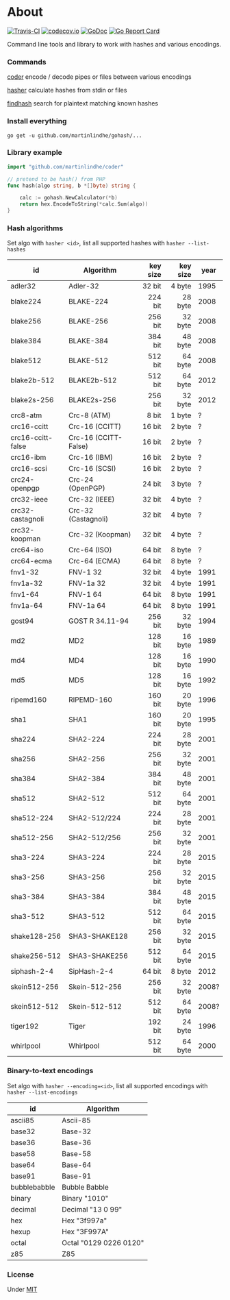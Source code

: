 # About

[![Travis-CI](https://api.travis-ci.org/martinlindhe/gohash.svg)](https://travis-ci.org/martinlindhe/gohash)
[![codecov.io](https://codecov.io/github/martinlindhe/gohash/coverage.svg?branch=master)](https://codecov.io/github/martinlindhe/gohash?branch=master)
[![GoDoc](https://godoc.org/github.com/martinlindhe/gohash?status.svg)](https://godoc.org/github.com/martinlindhe/gohash)
[![Go Report Card](https://goreportcard.com/badge/github.com/martinlindhe/gohash)](https://goreportcard.com/report/github.com/martinlindhe/gohash)

Command line tools and library to work with hashes and various encodings.


### Commands

[coder](cmd/coder)        encode / decode pipes or files between various encodings

[hasher](cmd/hasher)      calculate hashes from stdin or files

[findhash](cmd/findhash)  search for plaintext matching known hashes


### Install everything

	go get -u github.com/martinlindhe/gohash/...


### Library example

```go
import "github.com/martinlindhe/coder"

// pretend to be hash() from PHP
func hash(algo string, b *[]byte) string {

	calc := gohash.NewCalculator(*b)
	return hex.EncodeToString(*calc.Sum(algo))
}
```


### Hash algorithms

Set algo with `hasher <id>`, list all supported hashes
with `hasher --list-hashes`

| id                | Algorithm            | key size | key size | year |
| ----------------- | -------------------- | --------:| --------:| ---- |
| adler32           | Adler-32             | 32 bit   | 4 byte   | 1995 |
| blake224          | BLAKE-224            | 224 bit  | 28 byte  | 2008 |
| blake256          |  BLAKE-256           | 256 bit  | 32 byte  | 2008 |
| blake384          | BLAKE-384            | 384 bit  | 48 byte  | 2008 |
| blake512          | BLAKE-512            | 512 bit  | 64 byte  | 2008 |
| blake2b-512       | BLAKE2b-512          | 512 bit  | 64 byte  | 2012 |
| blake2s-256       | BLAKE2s-256          | 256 bit  | 32 byte  | 2012 |
| crc8-atm          | Crc-8 (ATM)          | 8 bit    | 1 byte   | ?    |
| crc16-ccitt       | Crc-16 (CCITT)       | 16 bit   | 2 byte   | ?    |
| crc16-ccitt-false | Crc-16 (CCITT-False) | 16 bit   | 2 byte   | ?    |
| crc16-ibm         | Crc-16 (IBM)         | 16 bit   | 2 byte   | ?    |
| crc16-scsi        | Crc-16 (SCSI)        | 16 bit   | 2 byte   | ?    |
| crc24-openpgp     | Crc-24 (OpenPGP)     | 24 bit   | 3 byte   | ?    |
| crc32-ieee        | Crc-32 (IEEE)        | 32 bit   | 4 byte   | ?    |
| crc32-castagnoli  | Crc-32 (Castagnoli)  | 32 bit   | 4 byte   | ?    |
| crc32-koopman     | Crc-32 (Koopman)     | 32 bit   | 4 byte   | ?    |
| crc64-iso         | Crc-64 (ISO)         | 64 bit   | 8 byte   | ?    |
| crc64-ecma        | Crc-64 (ECMA)        | 64 bit   | 8 byte   | ?    |
| fnv1-32           | FNV-1 32             | 32 bit   | 4 byte   | 1991 |
| fnv1a-32          | FNV-1a 32            | 32 bit   | 4 byte   | 1991 |
| fnv1-64           | FNV-1 64             | 64 bit   | 8 byte   | 1991 |
| fnv1a-64          | FNV-1a 64            | 64 bit   | 8 byte   | 1991 |
| gost94            | GOST R 34.11-94      | 256 bit  | 32 byte  | 1994 |
| md2               | MD2                  | 128 bit  | 16 byte  | 1989 |
| md4               | MD4                  | 128 bit  | 16 byte  | 1990 |
| md5               | MD5                  | 128 bit  | 16 byte  | 1992 |
| ripemd160         | RIPEMD-160           | 160 bit  | 20 byte  | 1996 |
| sha1              | SHA1                 | 160 bit  | 20 byte  | 1995 |
| sha224            | SHA2-224             | 224 bit  | 28 byte  | 2001 |
| sha256            | SHA2-256             | 256 bit  | 32 byte  | 2001 |
| sha384            | SHA2-384             | 384 bit  | 48 byte  | 2001 |
| sha512            | SHA2-512             | 512 bit  | 64 byte  | 2001 |
| sha512-224        | SHA2-512/224         | 224 bit  | 28 byte  | 2001 |
| sha512-256        | SHA2-512/256         | 256 bit  | 32 byte  | 2001 |
| sha3-224          | SHA3-224             | 224 bit  | 28 byte  | 2015 |
| sha3-256          | SHA3-256             | 256 bit  | 32 byte  | 2015 |
| sha3-384          | SHA3-384             | 384 bit  | 48 byte  | 2015 |
| sha3-512          | SHA3-512             | 512 bit  | 64 byte  | 2015 |
| shake128-256      | SHA3-SHAKE128        | 256 bit  | 32 byte  | 2015 |
| shake256-512      | SHA3-SHAKE256        | 512 bit  | 64 byte  | 2015 |
| siphash-2-4       | SipHash-2-4          | 64 bit   | 8 byte   | 2012 |
| skein512-256      | Skein-512-256        | 256 bit  | 32 byte  | 2008? |
| skein512-512      | Skein-512-512        | 512 bit  | 64 byte  | 2008? |
| tiger192          | Tiger                | 192 bit  | 24 byte  | 1996 |
| whirlpool         | Whirlpool            | 512 bit  | 64 byte  | 2000 |


### Binary-to-text encodings

Set algo with `hasher --encoding=<id>`, list all supported encodings
with `hasher --list-encodings`

| id                | Algorithm              |
| ----------------- | ---------------------- |
| ascii85           | Ascii-85               |
| base32            | Base-32                |
| base36            | Base-36                |
| base58            | Base-58                |
| base64            | Base-64                |
| base91            | Base-91                |
| bubblebabble      | Bubble Babble          |
| binary            | Binary "1010"          |
| decimal           | Decimal "13 0 99"      |
| hex               | Hex "3f997a"           |
| hexup             | Hex "3F997A"           |
| octal             | Octal "0129 0226 0120" |
| z85               | Z85                    |


### License

Under [MIT](LICENSE)
